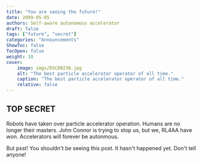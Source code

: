 ```yaml
---
title: "You are seeing the future!"
date: 2099-05-05
authors: Self-aware autonomous accelerator
draft: false
tags: ["future", "secret"]
categories: "Announcements"
ShowToc: false
TocOpen: false
weight: 10
cover:
    image: imgs/DSC00236.jpg
    alt: "The best particle accelerator operator of all time."
    caption: "The best particle accelerator operator of all time."
    relative: false
---
```


## TOP SECRET

Robots have taken over particle accelerator operation. Humans are no longer their masters. John Connor is trying to stop us, but we, RL4AA have won. Accelerators will forever be autonmous.

But psst! You shouldn't be seeing this post. It hasn't happened yet. Don't tell anyone!
